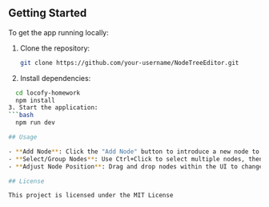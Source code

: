 ## Getting Started

To get the app running locally:

1. Clone the repository:
   ```bash
   git clone https://github.com/your-username/NodeTreeEditor.git

2. Install dependencies:
  ```bash
    cd locofy-homework
    npm install
3. Start the application:
  ```bash
    npm run dev

## Usage

- **Add Node**: Click the "Add Node" button to introduce a new node to the root level. New nodes can also be added as children to selected nodes.
- **Select/Group Nodes**: Use Ctrl+Click to select multiple nodes, then click "Group Nodes" to create a parent node encompassing the selected nodes.
- **Adjust Node Position**: Drag and drop nodes within the UI to change their position.

## License

This project is licensed under the MIT License